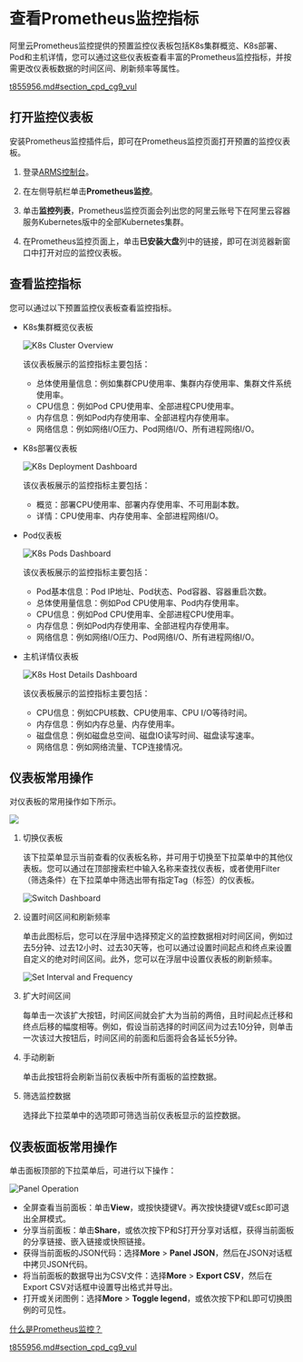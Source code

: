 # 查看Prometheus监控指标

阿里云Prometheus监控提供的预置监控仪表板包括K8s集群概览、K8s部署、Pod和主机详情，您可以通过这些仪表板查看丰富的Prometheus监控指标，并按需更改仪表板数据的时间区间、刷新频率等属性。

[t855956.md\#section\_cpd\_cg9\_vul]()

## 打开监控仪表板

安装Prometheus监控插件后，即可在Prometheus监控页面打开预置的监控仪表板。

1.  登录[ARMS控制台](https://arms-ap-southeast-1.console.aliyun.com/#/home)。

2.  在左侧导航栏单击**Prometheus监控**。

3.  单击**监控列表**，Prometheus监控页面会列出您的阿里云账号下在阿里云容器服务Kubernetes版中的全部Kubernetes集群。

4.  在Prometheus监控页面上，单击**已安装大盘**列中的链接，即可在浏览器新窗口中打开对应的监控仪表板。


## 查看监控指标

您可以通过以下预置监控仪表板查看监控指标。

-   K8s集群概览仪表板

    ![K8s Cluster Overview](https://static-aliyun-doc.oss-accelerate.aliyuncs.com/assets/img/zh-CN/4367604161/p49438.png)

    该仪表板展示的监控指标主要包括：

    -   总体使用量信息：例如集群CPU使用率、集群内存使用率、集群文件系统使用率。
    -   CPU信息：例如Pod CPU使用率、全部进程CPU使用率。
    -   内存信息：例如Pod内存使用率、全部进程内存使用率。
    -   网络信息：例如网络I/O压力、Pod网络I/O、所有进程网络I/O。
-   K8s部署仪表板

    ![K8s Deployment Dashboard](https://static-aliyun-doc.oss-accelerate.aliyuncs.com/assets/img/zh-CN/4367604161/p51317.png)

    该仪表板展示的监控指标主要包括：

    -   概览：部署CPU使用率、部署内存使用率、不可用副本数。
    -   详情：CPU使用率、内存使用率、全部进程网络I/O。
-   Pod仪表板

    ![K8s Pods Dashboard](https://static-aliyun-doc.oss-accelerate.aliyuncs.com/assets/img/zh-CN/4367604161/p51318.png)

    该仪表板展示的监控指标主要包括：

    -   Pod基本信息：Pod IP地址、Pod状态、Pod容器、容器重启次数。
    -   总体使用量信息：例如Pod CPU使用率、Pod内存使用率。
    -   CPU信息：例如Pod CPU使用率、全部进程CPU使用率。
    -   内存信息：例如Pod内存使用率、全部进程内存使用率。
    -   网络信息：例如网络I/O压力、Pod网络I/O、所有进程网络I/O。
-   主机详情仪表板

    ![K8s Host Details Dashboard](https://static-aliyun-doc.oss-accelerate.aliyuncs.com/assets/img/zh-CN/4367604161/p49437.png)

    该仪表板展示的监控指标主要包括：

    -   CPU信息：例如CPU核数、CPU使用率、CPU I/O等待时间。
    -   内存信息：例如内存总量、内存使用率。
    -   磁盘信息：例如磁盘总空间、磁盘IO读写时间、磁盘读写速率。
    -   网络信息：例如网络流量、TCP连接情况。

## 仪表板常用操作

对仪表板的常用操作如下所示。

![](https://static-aliyun-doc.oss-accelerate.aliyuncs.com/assets/img/zh-CN/4367604161/p51325.png)

1.  切换仪表板

    该下拉菜单显示当前查看的仪表板名称，并可用于切换至下拉菜单中的其他仪表板。您可以通过在顶部搜索栏中输入名称来查找仪表板，或者使用Filter（筛选条件）在下拉菜单中筛选出带有指定Tag（标签）的仪表板。

    ![Switch Dashboard](https://static-aliyun-doc.oss-accelerate.aliyuncs.com/assets/img/zh-CN/4367604161/p51327.png)

2.  设置时间区间和刷新频率

    单击此图标后，您可以在浮层中选择预定义的监控数据相对时间区间，例如过去5分钟、过去12小时、过去30天等，也可以通过设置时间起点和终点来设置自定义的绝对时间区间。此外，您可以在浮层中设置仪表板的刷新频率。

    ![Set Interval and Frequency](https://static-aliyun-doc.oss-accelerate.aliyuncs.com/assets/img/zh-CN/4367604161/p51326.png)

3.  扩大时间区间

    每单击一次该扩大按钮，时间区间就会扩大为当前的两倍，且时间起点迁移和终点后移的幅度相等。例如，假设当前选择的时间区间为过去10分钟，则单击一次该过大按钮后，时间区间的前面和后面将会各延长5分钟。

4.  手动刷新

    单击此按钮将会刷新当前仪表板中所有面板的监控数据。

5.  筛选监控数据

    选择此下拉菜单中的选项即可筛选当前仪表板显示的监控数据。


## 仪表板面板常用操作

单击面板顶部的下拉菜单后，可进行以下操作：

![Panel Operation](https://static-aliyun-doc.oss-accelerate.aliyuncs.com/assets/img/zh-CN/3141371161/p51328.png)

-   全屏查看当前面板：单击**View**，或按快捷键V。再次按快捷键V或Esc即可退出全屏模式。
-   分享当前面板：单击**Share**，或依次按下P和S打开分享对话框，获得当前面板的分享链接、嵌入链接或快照链接。
-   获得当前面板的JSON代码：选择**More** \> **Panel JSON**，然后在JSON对话框中拷贝JSON代码。
-   将当前面板的数据导出为CSV文件：选择**More** \> **Export CSV**，然后在Export CSV对话框中设置导出格式并导出。
-   打开或关闭图例：选择**More** \> **Toggle legend**，或依次按下P和L即可切换图例的可见性。

[什么是Prometheus监控？]()

[t855956.md\#section\_cpd\_cg9\_vul]()

